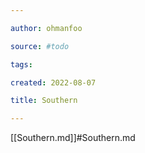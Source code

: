 ```yaml
---

author: ohmanfoo

source: #todo

tags: 

created: 2022-08-07

title: Southern

---
```

[[Southern.md]]#Southern.md